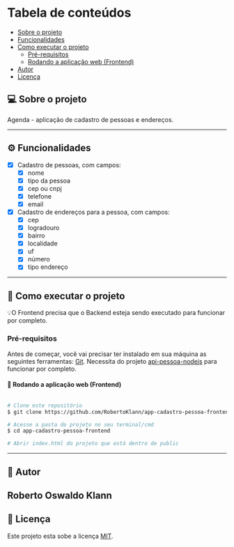 Tabela de conteúdos
=================
<!--ts-->
   * [Sobre o projeto](#-sobre-o-projeto)
   * [Funcionalidades](#-funcionalidades)   
   * [Como executar o projeto](#-como-executar-o-projeto)
     * [Pré-requisitos](#pré-requisitos)
     * [Rodando a aplicação web (Frontend)](#user-content--rodando-a-aplicação-web-frontend)
   * [Autor](#-autor)
   * [Licença](#user-content--licença)
<!--te-->

## 💻 Sobre o projeto

Agenda - aplicação de cadastro de pessoas e endereços.

---

## ⚙️ Funcionalidades

- [x] Cadastro de pessoas, com campos:
  - [x] nome
  - [x] tipo da pessoa
  - [x] cep ou cnpj
  - [x] telefone
  - [x] email
- [x] Cadastro de endereços para a pessoa, com campos:
  - [x] cep
  - [x] logradouro
  - [x] bairro
  - [x] localidade
  - [x] uf
  - [x] número
  - [x] tipo endereço
---

## 🚀 Como executar o projeto

💡O Frontend precisa que o Backend esteja sendo executado para funcionar por completo.

### Pré-requisitos

Antes de começar, você vai precisar ter instalado em sua máquina as seguintes ferramentas:
[Git](https://git-scm.com).
Necessita do projeto [api-pessoa-nodejs](https://github.com/RobertoKlann/api-pessoa-nodejs) para funcionar por completo.

#### 🧭 Rodando a aplicação web (Frontend)

```bash

# Clone este repositório
$ git clone https://github.com/RobertoKlann/app-cadastro-pessoa-frontend.git

# Acesse a pasta do projeto no seu terminal/cmd
$ cd app-cadastro-pessoa-frontend

# Abrir index.html do projeto que está dentro de public
```
---

## 🦸 Autor

Roberto Oswaldo Klann
---

## 📝 Licença

Este projeto esta sobe a licença [MIT](./LICENSE).
